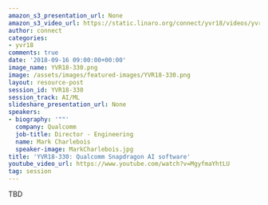 ```yaml
---
amazon_s3_presentation_url: None
amazon_s3_video_url: https://static.linaro.org/connect/yvr18/videos/yvr18-330.mp4
author: connect
categories:
- yvr18
comments: true
date: '2018-09-16 09:00:00+00:00'
image_name: YVR18-330.png
image: /assets/images/featured-images/YVR18-330.png
layout: resource-post
session_id: YVR18-330
session_track: AI/ML
slideshare_presentation_url: None
speakers:
- biography: '""'
  company: Qualcomm
  job-title: Director - Engineering
  name: Mark Charlebois
  speaker-image: MarkCharlebois.jpg
title: 'YVR18-330: Qualcomm Snapdragon AI software'
youtube_video_url: https://www.youtube.com/watch?v=MgyfmaYhtLU
tag: session
---
```


TBD